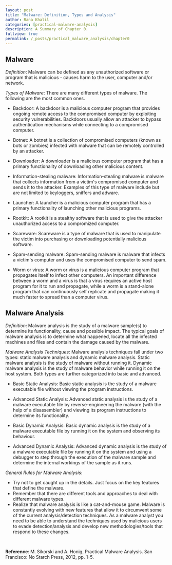 ```yaml
---
layout: post
title: "Malware: Definition, Types and Analysis"
author: Rana Khalil
categories: [practical-malware-analysis]
description: A Summary of Chapter 0.
fullview: true
permalink: /_posts/practical_malware_analysis/chapter0
---
```


## Malware

*Definition*: Malware can be defined as any unauthorized software or program that is malicious - causes harm to the user, computer and/or network. 

*Types of Malware*: There are many different types of malware. The following are the most common ones.

- Backdoor: A backdoor is a malicious computer program that provides ongoing remote access to the compromised computer by exploiting security vulnerabilities. Backdoors usually allow an attacker to bypass authentication mechanisms while connecting to a compromised computer.

- Botnet: A botnet is a collection of compromised computers (known as bots or zombies) infected with malware that can be remotely controlled by an attacker. 

- Downloader: A downloader is a malicious computer program that has a primary functionality of downloading other malicious content.

- Information-stealing malware: Information-stealing malware is malware that collects information from a victim's compromised computer and sends it to the attacker. Examples of this type of malware include but are not limited to keyloggers, sniffers and adware. 

- Launcher:  A launcher is a malicious computer program that has a primary functionality of launching other malicious programs.

- Rootkit: A rootkit is a stealthy software that is used to give the attacker unauthorized access to a compromized computer.  

- Scareware: Scareware is a type of malware that is used to manipulate the victim into purchasing or downloading potentially malicious software.

- Spam-sending malware: Spam-sending malware is malware that infects a victim's computer and uses the compromised computer to send spam.

- Worm or virus: A worm or virus is a malicious computer program that propagates itself to infect other computers. An important difference between a worm and a virus is that a virus requires an active host program for it to run and propagate, while a worm is a stand-alone program that can continuously self replicate and propagate making it much faster to spread than a computer virus.



## Malware Analysis

*Definition*: Malware analysis is the study of a malware sample(s) to determine its functionality, cause and possible impact. The typical goals of malware analysis is to determine what happened, locate all the infected machines and files and contain the damage caused by the malware. 

*Malware Analysis Techniques*: Malware analysis techniques fall under two types: static malware analysis and dynamic malware analysis. Static malware analysis is the study of malware without running it. Dynamic malware analysis is the study of malware behavior while running it on the host system. Both types are further categorized into basic and advanced.

- Basic Static Analysis: Basic static analysis is the study of a malware executable file without viewing the program instructions.

- Advanced Static Analysis: Advanced static analysis is the study of a malware executable file by reverse-engineering the malware (with the help of a disassembler) and viewing its program instructions to determine its functionality.

- Basic Dynamic Analysis: Basic dynamic analysis is the study of a malware executable file by running it on the system and observing its behaviour.

- Advanced Dynamic Analysis: Advanced dynamic analysis is the study of a malware executable file by running it on the system and using a debugger to step through the execution of the malware sample and determine the internal workings of the sample as it runs.

*General Rules for Malware Analysis*:
- Try not to get caught up in the details. Just focus on the key features that define the malware.
- Remember that there are different tools and approaches to deal with different malware types. 
- Realize that malware analysis is like a cat-and-mouse game. Malware is constantly evolving with new features that allow it to circumvent some of the current analysis/detection techniques. As a malware analyst you need to be able to understand the techniques used by malicious users to evade detection/analysis and develop new methodologies/tools that respond to these changes. 
<br>

**Reference**: M. Sikorski and A. Honig, Practical Malware Analysis. San Francisco: No Starch Press, 2012, pp. 1-5.

